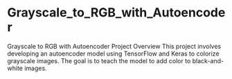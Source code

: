 # Grayscale_to_RGB_with_Autoencoder
Grayscale to RGB with Autoencoder
Project Overview
This project involves developing an autoencoder model using TensorFlow and Keras to colorize grayscale images. The goal is to teach the model to add color to black-and-white images.
